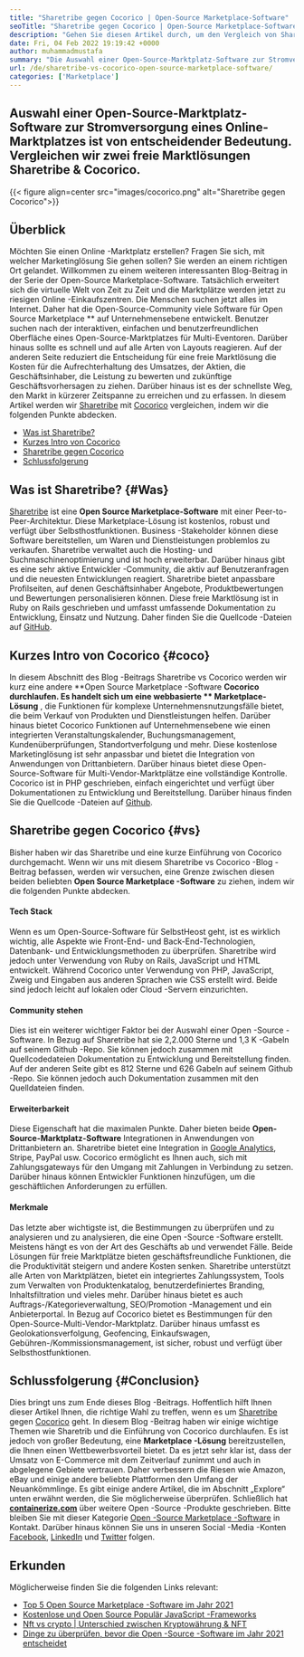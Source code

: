 ```yaml
---
title: "Sharetribe gegen Cocorico | Open-Source Marketplace-Software" 
seoTitle: "Sharetribe gegen Cocorico | Open-Source Marketplace-Software" 
description: "Gehen Sie diesen Artikel durch, um den Vergleich von Sharetribe mit Cocorico zu erfahren. Installieren Sie eine Open-Source Marketplace-Lösung, um Vertrieb und Markt zu fördern." 
date: Fri, 04 Feb 2022 19:19:42 +0000
author: muhammadmustafa
summary: "Die Auswahl einer Open-Source-Marktplatz-Software zur Stromversorgung eines Online-Marktplatzes ist von entscheidender Bedeutung. Vergleichen wir zwei freie Marktlösungen Sharetribe & amp; Kokoriko." 
url: /de/sharetribe-vs-cocorico-open-source-marketplace-software/
categories: ['Marketplace']
---
```


## Auswahl einer Open-Source-Marktplatz-Software zur Stromversorgung eines Online-Marktplatzes ist von entscheidender Bedeutung. Vergleichen wir zwei freie Marktlösungen Sharetribe & Cocorico.

{{< figure align=center src="images/cocorico.png" alt="Sharetribe gegen Cocorico">}}


## Überblick
Möchten Sie einen Online -Marktplatz erstellen? Fragen Sie sich, mit welcher Marketinglösung Sie gehen sollen? Sie werden an einem richtigen Ort gelandet. Willkommen zu einem weiteren interessanten Blog-Beitrag in der Serie der Open-Source Marketplace-Software. Tatsächlich erweitert sich die virtuelle Welt von Zeit zu Zeit und die Marktplätze werden jetzt zu riesigen Online -Einkaufszentren. Die Menschen suchen jetzt alles im Internet. Daher hat die Open-Source-Community viele Software für Open Source Marketplace ** auf Unternehmensebene entwickelt.
Benutzer suchen nach der interaktiven, einfachen und benutzerfreundlichen Oberfläche eines Open-Source-Marktplatzes für Multi-Eventoren. Darüber hinaus sollte es schnell und auf alle Arten von Layouts reagieren. Auf der anderen Seite reduziert die Entscheidung für eine freie Marktlösung die Kosten für die Aufrechterhaltung des Umsatzes, der Aktien, die Geschäftsinhaber, die Leistung zu bewerten und zukünftige Geschäftsvorhersagen zu ziehen. Darüber hinaus ist es der schnellste Weg, den Markt in kürzerer Zeitspanne zu erreichen und zu erfassen. In diesem Artikel werden wir [Sharetribe][1] mit [Cocorico][2] vergleichen, indem wir die folgenden Punkte abdecken.
  * [Was ist Sharetribe?][3]
  * [Kurzes Intro von Cocorico][4]
  * [Sharetribe gegen Cocorico][5]
  * [Schlussfolgerung][6]

## Was ist Sharetribe?   {#Was}
[Sharetribe][1] ist eine **Open Source Marketplace-Software**  mit einer Peer-to-Peer-Architektur. Diese Marketplace-Lösung ist kostenlos, robust und verfügt über Selbsthostfunktionen. Business -Stakeholder können diese Software bereitstellen, um Waren und Dienstleistungen problemlos zu verkaufen. Sharetribe verwaltet auch die Hosting- und Suchmaschinenoptimierung und ist hoch erweiterbar. Darüber hinaus gibt es eine sehr aktive Entwickler -Community, die aktiv auf Benutzeranfragen und die neuesten Entwicklungen reagiert. Sharetribe bietet anpassbare Profilseiten, auf denen Geschäftsinhaber Angebote, Produktbewertungen und Bewertungen personalisieren können. Diese freie Marktlösung ist in Ruby on Rails geschrieben und umfasst umfassende Dokumentation zu Entwicklung, Einsatz und Nutzung. Daher finden Sie die Quellcode -Dateien auf [GitHub][7].

## Kurzes Intro von Cocorico   {#coco}
In diesem Abschnitt des Blog -Beitrags Sharetribe vs Cocorico werden wir kurz eine andere **Open Source Marketplace -Software  **Cocorico durchlaufen. Es handelt sich um eine webbasierte **  Marketplace-Lösung** , die Funktionen für komplexe Unternehmensnutzungsfälle bietet, die beim Verkauf von Produkten und Dienstleistungen helfen. Darüber hinaus bietet Cocorico Funktionen auf Unternehmensebene wie einen integrierten Veranstaltungskalender, Buchungsmanagement, Kundenüberprüfungen, Standortverfolgung und mehr. Diese kostenlose Marketinglösung ist sehr anpassbar und bietet die Integration von Anwendungen von Drittanbietern. Darüber hinaus bietet diese Open-Source-Software für Multi-Vendor-Marktplätze eine vollständige Kontrolle. Cocorico ist in PHP geschrieben, einfach eingerichtet und verfügt über Dokumentationen zu Entwicklung und Bereitstellung. Darüber hinaus finden Sie die Quellcode -Dateien auf [Github][8].

## Sharetribe gegen Cocorico   {#vs}
Bisher haben wir das Sharetribe und eine kurze Einführung von Cocorico durchgemacht. Wenn wir uns mit diesem Sharetribe vs Cocorico -Blog -Beitrag befassen, werden wir versuchen, eine Grenze zwischen diesen beiden beliebten **Open Source Marketplace -Software**  zu ziehen, indem wir die folgenden Punkte abdecken.

#### Tech Stack
Wenn es um Open-Source-Software für SelbstHeost geht, ist es wirklich wichtig, alle Aspekte wie Front-End- und Back-End-Technologien, Datenbank- und Entwicklungsmethoden zu überprüfen. Sharetribe wird jedoch unter Verwendung von Ruby on Rails, JavaScript und HTML entwickelt. Während Cocorico unter Verwendung von PHP, JavaScript, Zweig und Eingaben aus anderen Sprachen wie CSS erstellt wird. Beide sind jedoch leicht auf lokalen oder Cloud -Servern einzurichten.

#### **Community stehen** 
Dies ist ein weiterer wichtiger Faktor bei der Auswahl einer Open -Source -Software. In Bezug auf Sharetribe hat sie 2,2.000 Sterne und 1,3 K -Gabeln auf seinem Github -Repo. Sie können jedoch zusammen mit Quellcodedateien Dokumentation zu Entwicklung und Bereitstellung finden. Auf der anderen Seite gibt es 812 Sterne und 626 Gabeln auf seinem Github -Repo. Sie können jedoch auch Dokumentation zusammen mit den Quelldateien finden.

#### **Erweiterbarkeit** 
Diese Eigenschaft hat die maximalen Punkte. Daher bieten beide **Open-Source-Marktplatz-Software**  Integrationen in Anwendungen von Drittanbietern an. Sharetribe bietet eine Integration in [Google Analytics][9], Stripe, PayPal usw. Cocorico ermöglicht es Ihnen auch, sich mit Zahlungsgateways für den Umgang mit Zahlungen in Verbindung zu setzen. Darüber hinaus können Entwickler Funktionen hinzufügen, um die geschäftlichen Anforderungen zu erfüllen.

#### Merkmale
Das letzte aber wichtigste ist, die Bestimmungen zu überprüfen und zu analysieren und zu analysieren, die eine Open -Source -Software erstellt. Meistens hängt es von der Art des Geschäfts ab und verwendet Fälle. Beide Lösungen für freie Marktplätze bieten geschäftsfreundliche Funktionen, die die Produktivität steigern und andere Kosten senken. Sharetribe unterstützt alle Arten von Marktplätzen, bietet ein integriertes Zahlungssystem, Tools zum Verwalten von Produktenkatalog, benutzerdefiniertes Branding, Inhaltsfiltration und vieles mehr. Darüber hinaus bietet es auch Auftrags-/Kategorieverwaltung, SEO/Promotion -Management und ein Anbieterportal.
In Bezug auf Cocorico bietet es Bestimmungen für den Open-Source-Multi-Vendor-Marktplatz. Darüber hinaus umfasst es Geolokationsverfolgung, Geofencing, Einkaufswagen, Gebühren-/Kommissionsmanagement, ist sicher, robust und verfügt über Selbsthostfunktionen.

## Schlussfolgerung   {#Conclusion}
Dies bringt uns zum Ende dieses Blog -Beitrags. Hoffentlich hilft Ihnen dieser Artikel Ihnen, die richtige Wahl zu treffen, wenn es um [Sharetribe][1] gegen [Cocorico][2] geht. In diesem Blog -Beitrag haben wir einige wichtige Themen wie Sharetrib und die Einführung von Cocorico durchlaufen. Es ist jedoch von großer Bedeutung, eine **Marketplace -Lösung**  bereitzustellen, die Ihnen einen Wettbewerbsvorteil bietet. Da es jetzt sehr klar ist, dass der Umsatz von E-Commerce mit dem Zeitverlauf zunimmt und auch in abgelegene Gebiete vertrauen. Daher verbessern die Riesen wie Amazon, eBay und einige andere beliebte Plattformen den Umfang der Neuankömmlinge. Es gibt einige andere Artikel, die im Abschnitt „Explore“ unten erwähnt werden, die Sie möglicherweise überprüfen.
Schließlich hat **[containerize.com][10]**  über weitere Open -Source -Produkte geschrieben. Bitte bleiben Sie mit dieser Kategorie [Open -Source Marketplace -Software][11] in Kontakt. Darüber hinaus können Sie uns in unseren Social -Media -Konten [Facebook][12], [LinkedIn][13] und [Twitter][14] folgen.

## Erkunden
Möglicherweise finden Sie die folgenden Links relevant:
  * [Top 5 Open Source Marketplace -Software im Jahr 2021][15]
  * [Kostenlose und Open Source Populär JavaScript -Frameworks][16]
  * [Nft vs crypto | Unterschied zwischen Kryptowährung & NFT][17]
  * [Dinge zu überprüfen, bevor die Open -Source -Software im Jahr 2021 entscheidet][18]

  
[1]: https://products.containerize.com/marketplace/sharetribe/
[2]: https://products.containerize.com/marketplace/cocorico/
[3]: #what
[4]: #coco
[5]: #vs
[6]: #Conclusion
[7]: https://github.com/sharetribe/sharetribe
[8]: https://github.com/Cocolabs-SAS/cocorico
[9]: https://analytics.google.com
[10]: https://www.containerize.com/
[11]: https://products.containerize.com/marketplace/
[12]: https://web.facebook.com/containerize
[13]: https://www.linkedin.com/company/containerize/
[14]: https://twitter.com/containerize_co
[15]: https://blog.containerize.com/marketplace/top-5-open-source-marketplace-software-in-2021/
[16]: https://blog.containerize.com/software-development/free-open-source-popular-javascript-frameworks/
[17]: https://blog.containerize.com/blockchain-platforms/nft-vs-crypto-difference-between-cryptocurrency-nft/
[18]: https://blog.containerize.com/cmdb-software/things-to-review-before-opting-open-source-software-in-2021/
